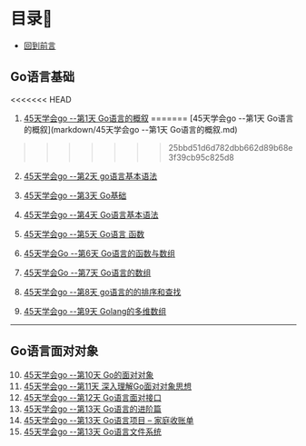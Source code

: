 # 目录🐾

- [回到前言](README.md)

## Go语言基础

<<<<<<< HEAD
1.  [45天学会go --第1天 Go语言的概叙](markdown/Go语言的概叙.md)
=======
[45天学会go --第1天 Go语言的概叙](markdown/45天学会go --第1天 Go语言的概叙.md)
>>>>>>> 25bbd51d6d782dbb662d89b68e3f39cb95c825d8

2.  [45天学会go --第2天 go语言基本语法](markdown/go语言基本语法.md)

3. [ 45天学会go --第3天 Go基础](markdown/Go基础.md)

4.  [45天学会go --第4天 Go语言基本语法](markdown/Go语言基本语法.md)

5.  [45天学会go --第5天 Go语言 函数](markdown/Go语言函数.md) 

6.  [45天学会Go --第6天 Go语言的函数与数组](markdown/Go语言的函数与数组.md)

7.  [45天学会Go --第7天 Go语言的数组](markdown/Go语言的数组.md)

8.  [45天学会go --第8天  go语言的的排序和查找](markdown/go语言的的排序和查找.md)

9.  [45天学会go --第9天  Golang的多维数组](markdown/Golang的多维数组.md)

   ---

##  Go语言面对对象

10.  [45天学会go --第10天 Go的面对对象](markdown/Go的面对对象.md)
11.  [45天学会go --第11天 深入理解Go面对对象思想](markdown/深入理解Go面对对象思想.md)
12.  [45天学会go --第12天 Go语言面对接口](markdown/Go语言面对接口.md)
13.  [45天学会go --第13天 Go语言的进阶篇](markdown/Go语言的进阶篇.md)
13.  [45天学会go --第13天 Go语言项目 – 家庭收账单](markdown/家庭收账.md)
13.  [45天学会go --第13天 Go语言文件系统](markdown/G文件.md)











